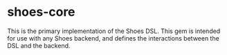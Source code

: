 # shoes-core

This is the primary implementation of the Shoes DSL. This gem is intended for
use with any Shoes backend, and defines the interactions between the DSL and
the backend.
